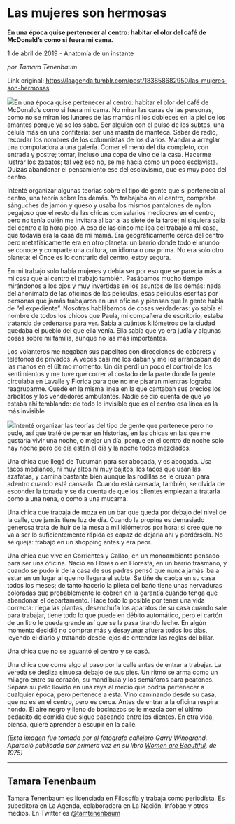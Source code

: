 # Las mujeres son hermosas

**En una época quise pertenecer al centro: habitar el olor del café de McDonald’s como si fuera mi cama.**

1 de abril de 2019 - Anatomía de un instante

_por Tamara Tenenbaum_

Link original: https://laagenda.tumblr.com/post/183858682950/las-mujeres-son-hermosas

![](https://64.media.tumblr.com/f94447c814dabfb9c5d6556b0071975d/9ad62a89068e86a6-5b/s500x750/2f6055e1b0bfb6ac19d95e86d628155b319cf1f6.jpg)En una época quise pertenecer al centro: habitar el olor del café de McDonald’s como si fuera mi cama. No mirar las caras de las personas, como no se miran los lunares de las mamás ni los dobleces en la piel de los amantes porque ya se los sabe. Ser alguien con el pulso de los subtes, una célula más en una confitería: ser una masita de manteca. Saber de radio, recordar los nombres de los columnistas de los diarios. Mandar a arreglar una computadora a una galería. Comer el menú del día completo, con entrada y postre; tomar, incluso una copa de vino de la casa. Hacerme lustrar los zapatos; tal vez eso no, se me hacía como un poco esclavista. Quizás abandonar el pensamiento ese del esclavismo, que es muy poco del centro. 


Intenté organizar algunas teorías sobre el tipo de gente que sí pertenecía al centro, una teoría sobre los demás. Yo trabajaba en el centro, compraba sánguches de jamón y queso y usaba los mismos pantalones de nylon pegajoso que el resto de las chicas con salarios mediocres en el centro, pero no tenía quién me invitara al bar a las siete de la tarde; ni siquiera salía del centro a la hora pico. A eso de las cinco me iba del trabajo a mi casa, que todavía era la casa de mi mamá. Era geográficamente cerca del centro pero metafísicamente era en otro planeta: un barrio donde todo el mundo se conoce y comparte una cultura, un idioma o una prima. No era solo otro planeta: el Once es lo contrario del centro, estoy segura. 


En mi trabajo solo había mujeres y debía ser por eso que se parecía más a mi casa que al centro el trabajo también. Pasábamos mucho tiempo mirándonos a los ojos y muy invertidas en los asuntos de las demás: nada del anonimato de las oficinas de las películas, esas películas escritas por personas que jamás trabajaron en una oficina y piensan que la gente habla de “el expediente”. Nosotras hablábamos de cosas verdaderas: yo sabía el nombre de todos los chicos que Paula, mi compañera de escritorio, estaba tratando de ordenarse para ver. Sabía a cuántos kilómetros de la ciudad quedaba el pueblo del que ella venía. Ella sabía que yo era judía y algunas cosas sobre mi familia, aunque no las más importantes. 


Los volanteros me negaban sus papelitos con direcciones de cabarets y teléfonos de privados. A veces casi me los daban y me los arrancaban de las manos en el último momento. Un día perdí un poco el control de los sentimientos y me tuve que correr al costado de la parte donde la gente circulaba en Lavalle y Florida para que no me pisaran mientras lograba reagruparme. Quedé en la misma línea en la que cantaban sus precios los arbolitos y los vendedores ambulantes. Nadie se dio cuenta de que yo estaba ahí temblando: de todo lo invisible que es el centro esa línea es la más invisible


![](https://64.media.tumblr.com/f94447c814dabfb9c5d6556b0071975d/9ad62a89068e86a6-5b/s500x750/2f6055e1b0bfb6ac19d95e86d628155b319cf1f6.jpg)Intenté organizar las teorías del tipo de gente que pertenece pero no pude, así que traté de pensar en historias, en las chicas en las que me gustaría vivir una noche, o mejor un día, porque en el centro de noche solo hay noche pero de día están el día y la noche todos mezclados. 


Una chica que llegó de Tucumán para ser abogada, y es abogada. Usa tacos medianos, ni muy altos ni muy bajitos, los tacos que usan las azafatas, y camina bastante bien aunque las rodillas se le cruzan para adentro cuando está cansada. Cuando está cansada, también, se olvida de esconder la tonada y se da cuenta de que los clientes empiezan a tratarla como a una nena, o como a una mucama. 


Una chica que trabaja de moza en un bar que queda por debajo del nivel de la calle, que jamás tiene luz de día. Cuando la propina es demasiado generosa trata de huir de la mesa a mil kilómetros por hora; si cree que no va a ser lo suficientemente rápida es capaz de dejarla ahí y perdérsela. No se queja: trabajó en un shopping antes y era peor. 


Una chica que vive en Corrientes y Callao, en un monoambiente pensado para ser una oficina. Nació en Flores o en Floresta, en un barrio trasmano, y cuando se pudo ir de la casa de sus padres pensó que nunca jamás iba a estar en un lugar al que no llegara el subte. Se tiñe de caoba en su casa todos los meses; de tanto hacerlo la pileta del baño tiene unas nervaduras coloradas que probablemente le cobren en la garantía cuando tenga que abandonar el departamento. Hace todo lo posible por tener una vida correcta: riega las plantas, desenchufa los aparatos de su casa cuando sale para trabajar, tiene todo lo que puede en débito automático, pero el cartón de un litro le queda grande así que se la pasa tirando leche. En algún momento decidió no comprar más y desayunar afuera todos los días, leyendo el diario y tratando desde lejos de entender las reglas del billar. 


Una chica que no se aguantó el centro y se casó. 


Una chica que come algo al paso por la calle antes de entrar a trabajar. La vereda se desliza sinuosa debajo de sus pies. Un ritmo se arma como un milagro entre su corazón, su mandíbula y los semáforos para peatones. Separa su pelo llovido en una raya al medio que podría pertenecer a cualquier época, pero pertenece a esta. Vino caminando desde su casa, que no es en el centro, pero es cerca. Antes de entrar a la oficina respira hondo. El aire negro y lleno de bocinazos se le mezcla con el último pedacito de comida que sigue paseando entre los dientes. En otra vida, piensa, quiere aprender a escupir en la calle.


  
  
*(Esta imagen fue tomada por el fotógrafo callejero Garry Winogrand. Apareció publicada por primera vez en su libro [Women are Beautiful](https://www.google.com.ar/search?q=Women+are+Beautiful,+Garry+Winogrand&source=lnms&tbm=isch&sa=X&ved=0ahUKEwj19YXohK_hAhUKD7kGHVXpC1wQ_AUIDigB&biw=1438&bih=709), de 1975)*



---

Tamara Tenenbaum
----------------

Tamara Tenenbaum es licenciada en Filosofía y trabaja como periodista. Es subeditora en La Agenda, colaboradora en La Nación, Infobae y otros medios. En Twitter es [@tamtenenbaum](https://twitter.com/tamtenenbaum) 

